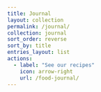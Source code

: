 ```yaml
---
title: Journal
layout: collection
permalink: /journal/
collection: journal
sort_order: reverse
sort_by: title
entries_layout: list
actions:
  - label: "See our recipes"
    icon: arrow-right 
    url: /food-journal/
--- 
```



